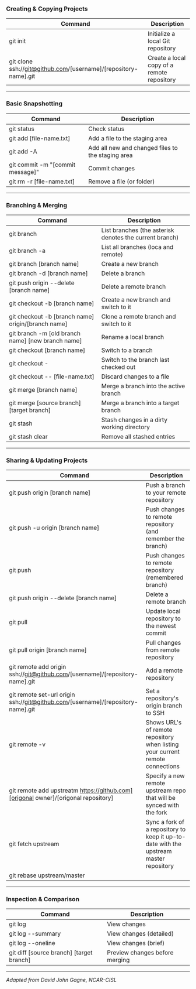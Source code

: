 ### Creating & Copying Projects

| Command   |      Description      |  
|----------|-------------|
| git init |  Initialize a local Git repository |
| git clone ssh://git@github.com/[username]/[repository-name].git |    Create a local copy of a remote repository   |  

_____________
### Basic Snapshotting

| Command   |      Description      |  
|----------|-------------|
| git status | Check status |
| git add [file-name.txt] | Add a file to the staging area | 
| git add -A | Add all new and changed files to the staging area | 
| git commit -m "[commit message]" | Commit changes | 
| git rm -r [file-name.txt] | Remove a file (or folder) | 

____________
### Branching & Merging

| Command   |      Description      |  
|----------|-------------|
| git branch | List branches (the asterisk denotes the current branch) | 
| git branch -a | List all branches (loca and remote) | 
| git branch [branch name] | Create a new branch |
| git branch -d [branch name] | Delete a branch | 
| git push origin --delete [branch name] | Delete a remote branch | 
| git checkout -b [branch name] | Create a new branch and switch to it | 
| git checkout -b [branch name] origin/[branch name] | Clone a remote branch and switch to it | 
| git branch -m [old branch name] [new branch name] | Rename a local branch | 
| git checkout [branch name] | Switch to a branch | 
| git checkout - | Switch to the branch last checked out | 
| git checkout -- [file-name.txt] | Discard changes to a file | 
| git merge [branch name] | Merge a branch into the active branch | 
| git merge [source branch] [target branch] | Merge a branch into a target branch | 
| git stash | Stash changes in a dirty working directory | 
| git stash clear | Remove all stashed entries | 

_______________
### Sharing & Updating Projects
| Command   |      Description      |  
|----------|-------------|
| git push origin [branch name] | Push a branch to your remote repository | 
| git push -u origin [branch name] | Push changes to remote repository (and remember the branch) | 
| git push | Push changes to remote repository (remembered branch) | 
| git push origin --delete [branch name] | Delete a remote branch |
| git pull | Update local repository to the newest commit |
| git pull origin [branch name] | Pull changes from remote repository | 
| git remote add origin ssh://git@github.com/[username]/[repository-name].git | Add a remote repository | 
| git remote set-url origin ssh://git@github.com/[username]/[repository-name].git | Set a repository's origin branch to SSH | 
| git remote -v | Shows URL's of remote repository when listing your current remote connections | 
| git remote add upstreatm https://github.com][origonal owner]/[origonal repository] | Specify a new remote upstream repo that will be synced with the fork | 
| git fetch upstream | Sync a fork of a repository to keep it up-to-date with the upstream master repository | 
| git rebase upstream/master | | Rewrite master to add any commits that are not already in upstream/master |

________________
### Inspection & Comparison
| Command   |      Description      |  
|----------|-------------|
| git log | View changes | 
| git log --summary | View changes (detailed) | 
| git log --oneline | View changes (brief) | 
| git diff [source branch] [target branch] | Preview changes before merging | 


____________
*Adapted from David John Gagne, NCAR-CISL*
